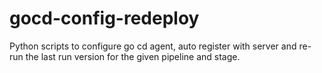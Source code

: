 # gocd-config-redeploy
Python scripts to configure go cd agent, auto register with server and re-run the last run version for the given pipeline and stage.
